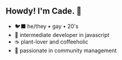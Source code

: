 ## Howdy! I'm Cade. 🌊

- 🐦‍⬛ he/they • gay • 20's
- 🐍 intermediate developer in javascript
- ☕ plant-lover and coffeeholic
- 🦦 passionate in community management
